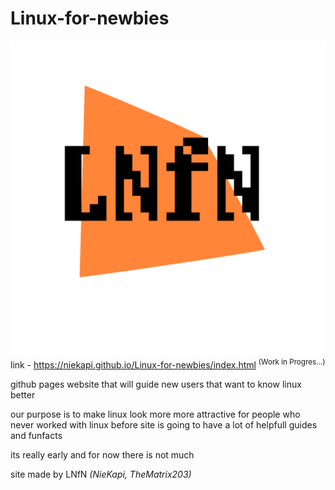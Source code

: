 # Linux-for-newbies
![logo](logo.png)
link - https://niekapi.github.io/Linux-for-newbies/index.html <sup>(Work in Progres...)</sup>

github pages website that will guide new users that want to know linux better

our purpose is to make linux look more more attractive for people who never worked with linux before
site is going to have a lot of helpfull guides and funfacts

its really early and for now there is not much

site made by LNfN *(NieKapi, TheMatrix203)*

